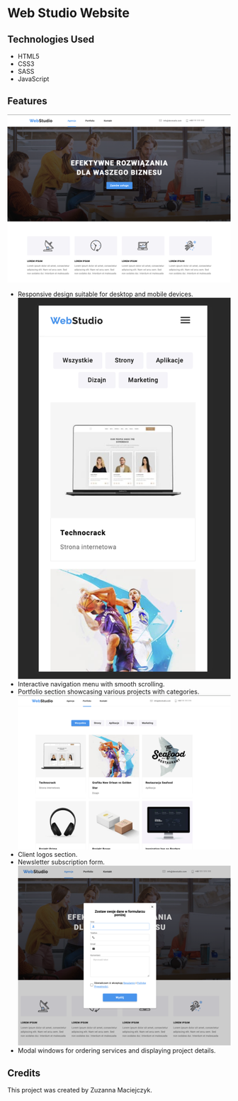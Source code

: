 # Web Studio Website

## Technologies Used

- HTML5
- CSS3
- SASS
- JavaScript

## Features
![App look](./assets/readme.home01.png)
- Responsive design suitable for desktop and mobile devices.
![App look](./assets/readme.mobile.png)
- Interactive navigation menu with smooth scrolling.
- Portfolio section showcasing various projects with categories.
![App look](./assets/readme.portfolio01.png)
- Client logos section.
- Newsletter subscription form.
![App look](./assets/readme.form.png)
- Modal windows for ordering services and displaying project details.

## Credits

This project was created by Zuzanna Maciejczyk.